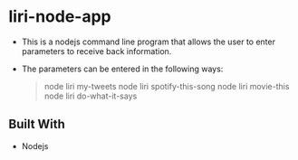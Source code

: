 # liri-node-app

* This is a nodejs command line program that allows the user to enter parameters to receive back information. 

* The parameters can be entered in the following ways:

    > node liri my-tweets
    > node liri spotify-this-song
    > node liri movie-this
    > node liri do-what-it-says


## Built With

* Nodejs